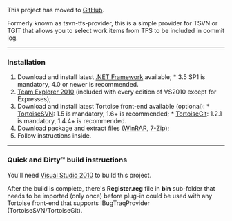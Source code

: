 This project has moved to [GitHub](https://github.com/13xforever/turtletfs).

Formerly known as tsvn-tfs-provider, this is a simple provider for TSVN or TGIT that allows you to select work items from TFS to be included in commit log.


---

### Installation ###
  1. Download and install latest [.NET Framework](http://www.microsoft.com/Net/Download.aspx) available;
    * 3.5 SP1 is mandatory, 4.0 or newer is recommended.
  1. [Team Explorer 2010](http://www.microsoft.com/downloads/details.aspx?familyid=FE4F9904-0480-4C9D-A264-02FEDD78AB38) (included with every edition of VS2010 except for Expresses);
  1. Download and install latest Tortoise front-end available (optional):
    * [TortoiseSVN](http://tortoisesvn.net/downloads): 1.5 is mandatory, 1.6+ is recommended;
    * [TortoiseGit](http://code.google.com/p/tortoisegit/): 1.2.1 is mandatory, 1.4.4+ is recommended.
  1. Download package and extract files ([WinRAR](http://rarlab.com/download.htm), [7-Zip](http://7-zip.org/download.html));
  1. Follow instructions inside.

---


### Quick and Dirty™  build instructions ###
You'll need [Visual Studio 2010](http://www.microsoft.com/downloads/details.aspx?FamilyID=06a32b1c-80e9-41df-ba0c-79d56cb823f7) to build this project.

After the build is complete, there's **Register.reg** file in **bin** sub-folder that needs to be imported (only once) before plug-in could be used with any Tortoise front-end that supports IBugTraqProvider (TortoiseSVN/TortoiseGit).